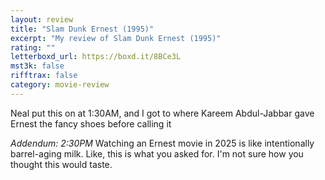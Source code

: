```yaml
---
layout: review
title: "Slam Dunk Ernest (1995)"
excerpt: "My review of Slam Dunk Ernest (1995)"
rating: ""
letterboxd_url: https://boxd.it/8BCe3L
mst3k: false
rifftrax: false
category: movie-review
---
```


Neal put this on at 1:30AM, and I got to where Kareem Abdul-Jabbar gave Ernest the fancy shoes before calling it

<i>Addendum: 2:30PM</i>
Watching an Ernest movie in 2025 is like intentionally barrel-aging milk. Like, this is what you asked for. I'm not sure how you thought this would taste.
